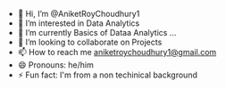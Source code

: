 - 👋 Hi, I’m @AniketRoyChoudhury1
- 👀 I’m interested in Data Analytics
- 🌱 I’m currently Basics of Dataa Analytics ...
- 💞️ I’m looking to collaborate on Projects
- 📫 How to reach me aniketroychoudhury1@gmail.com
- 😄 Pronouns: he/him
- ⚡ Fun fact: I'm from a non techinical background

<!---
AniketRoyChoudhury1/AniketRoyChoudhury1 is a ✨ special ✨ repository because its `README.md` (this file) appears on your GitHub profile.
You can click the Preview link to take a look at your changes.
--->
